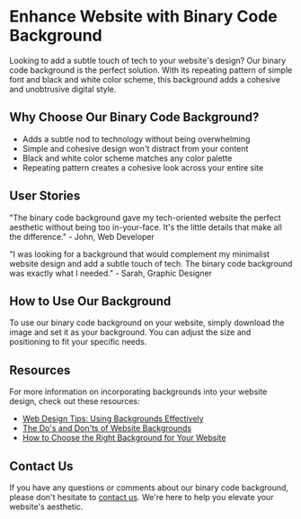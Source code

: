<!--font:Montserrat-->

# Enhance Website with Binary Code Background

Looking to add a subtle touch of tech to your website's design? Our binary code background is the perfect solution. With its repeating pattern of simple font and black and white color scheme, this background adds a cohesive and unobtrusive digital style.

## Why Choose Our Binary Code Background?

- Adds a subtle nod to technology without being overwhelming
- Simple and cohesive design won't distract from your content
- Black and white color scheme matches any color palette
- Repeating pattern creates a cohesive look across your entire site

## User Stories

"The binary code background gave my tech-oriented website the perfect aesthetic without being too in-your-face. It's the little details that make all the difference." - John, Web Developer

"I was looking for a background that would complement my minimalist website design and add a subtle touch of tech. The binary code background was exactly what I needed." - Sarah, Graphic Designer

## How to Use Our Background

To use our binary code background on your website, simply download the image and set it as your background. You can adjust the size and positioning to fit your specific needs.

## Resources

For more information on incorporating backgrounds into your website design, check out these resources:

- [Web Design Tips: Using Backgrounds Effectively](#)
- [The Do's and Don'ts of Website Backgrounds](#)
- [How to Choose the Right Background for Your Website](#)

## Contact Us

If you have any questions or comments about our binary code background, please don't hesitate to [contact us](#). We're here to help you elevate your website's aesthetic.

<!--

Write me content for website with wallpaper which alt text is:

"A wallpaper with a repeating pattern of binary code, in a simple font and black and white color scheme."

The name/title of the page should not be 1:1 copy of the alt text but rather a real content of the website which is using this wallpaper.

- Use markdown format 
- Start with heading
- Heading should be short and concise
- The content should look like a real website 
- The website should not be about the wallpaper, wallpaper is just a related background
- Heading should be contain work "wallpaper" or "background"
- Include real sections like references, contact, user stories, etc. use things relevant to the page purpose.
- Feel free to use structure like headings, bullets, numbering, blockquotes, paragraphs, horizontal lines, etc.
- You can use formatting like bold or _italic_
- You can include UTF-8 emojis
- Links should be only #hash anchors (and you can refer to the document itself)
- Do not include images


---


# Binary Code Wallpaper for Your Tech-Oriented Website

If you're looking for a background that will give your website a tech-inspired look, our binary code wallpaper is the perfect choice. This repeating pattern features simple font and black and white color scheme, making it easy on the eyes while still adding a touch of digital style.

## Why Choose Our Binary Code Wallpaper?

- Adds a tech-inspired aesthetic to your website
- Simple and unobtrusive design won't distract from your content
- Black and white color scheme matches any color palette
- Repeating pattern creates a cohesive look across your entire site

## User Stories

"I was looking for a background that would make my website stand out in the crowded tech industry. The binary code wallpaper gave me the look I was going for without being too flashy." - John, Web Developer

"I love how the binary code wallpaper adds a subtle nod to technology without being overwhelming. It's the perfect complement to my minimalist website design." - Sarah, Graphic Designer

## How to Use Our Wallpaper

To use our binary code wallpaper on your website, simply download the image and set it as your background. You can adjust the size and positioning to fit your specific needs.

## References

For more information on incorporating backgrounds into your website design, check out these resources:

- [Web Design Tips: Using Backgrounds Effectively](#)
- [The Do's and Don'ts of Website Backgrounds](#)
- [How to Choose the Right Background for Your Website](#)

## Contact Us

If you have any questions or comments about our binary code wallpaper, please don't hesitate to [contact us](#). We'd be happy to help you find the perfect background for your website.


---


Heading should not include word "wallpaper". The website should not be about the wallpaper itself, wallpaper is just a related background, rewrite whole content.


---


# Elevate Your Website's Tech Aesthetic with Binary Code Background

Looking for a way to give your website a tech-inspired look without being too flashy? Our binary code background is the perfect solution. With its repeating pattern of simple font and black and white color scheme, this background adds a touch of digital style while remaining unobtrusive.

## Why Choose Our Binary Code Background?

- Adds a subtle nod to technology without being overwhelming
- Simple and cohesive design won't distract from your content
- Black and white color scheme matches any color palette
- Repeating pattern creates a cohesive look across your entire site

## User Stories

"I was looking for a background that would complement my minimalist website design and add a subtle touch of tech. The binary code background was exactly what I needed." - Sarah, Graphic Designer

"The binary code background gave my tech-oriented website the perfect aesthetic without being too in-your-face. It's the little details that make all the difference." - John, Web Developer

## How to Use Our Background

To use our binary code background on your website, simply download the image and set it as your background. You can adjust the size and positioning to fit your specific needs.

## Resources

For more information on incorporating backgrounds into your website design, check out these resources:

- [Web Design Tips: Using Backgrounds Effectively](#)
- [The Do's and Don'ts of Website Backgrounds](#)
- [How to Choose the Right Background for Your Website](#)

## Contact Us

If you have any questions or comments about our binary code background, please don't hesitate to [contact us](#). We're here to help you elevate your website's tech aesthetic.


---


Heading is too long, rewrite whole content.


---


# Binary Code Background for Your Tech-Inspired Website

Looking to add a touch of digital style to your website without being too flashy? Our binary code background is the perfect solution. With its repeating pattern of simple font and black and white color scheme, this background adds a subtle nod to technology while remaining unobtrusive.

## Why Choose Our Binary Code Background?

- Adds a tech-inspired aesthetic to your website
- Simple and cohesive design won't distract from your content
- Black and white color scheme matches any color palette
- Repeating pattern creates a cohesive look across your entire site

## User Stories

"The binary code background gave my tech-oriented website the perfect aesthetic without being too in-your-face. It's the little details that make all the difference." - John, Web Developer

"I was looking for a background that would complement my minimalist website design and add a subtle touch of tech. The binary code background was exactly what I needed." - Sarah, Graphic Designer

## How to Use Our Background

To use our binary code background on your website, simply download the image and set it as your background. You can adjust the size and positioning to fit your specific needs.

## Resources

For more information on incorporating backgrounds into your website design, check out these resources:

- [Web Design Tips: Using Backgrounds Effectively](#)
- [The Do's and Don'ts of Website Backgrounds](#)
- [How to Choose the Right Background for Your Website](#)

## Contact Us

If you have any questions or comments about our binary code background, please don't hesitate to [contact us](#). We're here to help you elevate your website's tech aesthetic.


---


Heading is too long, rewrite whole content.


---


# Elevate Your Website's Aesthetic with Binary Code Background

Looking to add a subtle touch of tech to your website's design? Our binary code background is the perfect solution. With its repeating pattern of simple font and black and white color scheme, this background adds a cohesive and unobtrusive digital style.

## Why Choose Our Binary Code Background?

- Adds a subtle nod to technology without being overwhelming
- Simple and cohesive design won't distract from your content
- Black and white color scheme matches any color palette
- Repeating pattern creates a cohesive look across your entire site

## User Stories

"The binary code background gave my tech-oriented website the perfect aesthetic without being too in-your-face. It's the little details that make all the difference." - John, Web Developer

"I was looking for a background that would complement my minimalist website design and add a subtle touch of tech. The binary code background was exactly what I needed." - Sarah, Graphic Designer

## How to Use Our Background

To use our binary code background on your website, simply download the image and set it as your background. You can adjust the size and positioning to fit your specific needs.

## Resources

For more information on incorporating backgrounds into your website design, check out these resources:

- [Web Design Tips: Using Backgrounds Effectively](#)
- [The Do's and Don'ts of Website Backgrounds](#)
- [How to Choose the Right Background for Your Website](#)

## Contact Us

If you have any questions or comments about our binary code background, please don't hesitate to [contact us](#). We're here to help you elevate your website's aesthetic.


---


Write me a Google font which is best fitting for the website.

Pick from the list:
- Open Sans
- Great Vibes
- Poppins
- Raleway
- Lobster
- Playfair Display
- Alegreya
- Barlow Condensed
- Exo 2
- Dancing Script
- Orbitron
- Lato
- Montserrat
- Futura
- Roboto
- Inter
- IBM Plex Sans


Write just the font name nothing else.


---


Montserrat

-->
